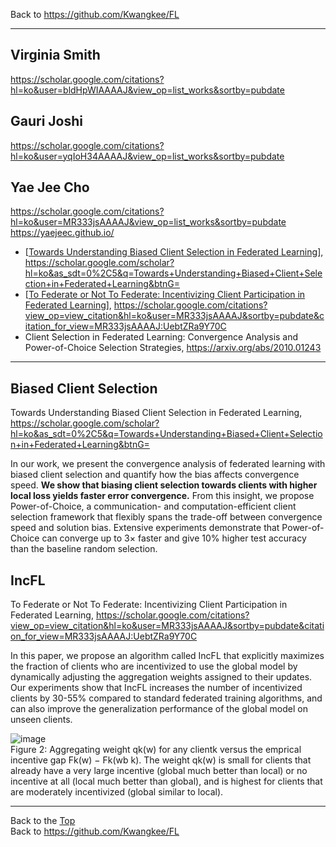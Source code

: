 Back to https://github.com/Kwangkee/FL
***


## Virginia Smith
https://scholar.google.com/citations?hl=ko&user=bldHpWIAAAAJ&view_op=list_works&sortby=pubdate

## Gauri Joshi
https://scholar.google.com/citations?hl=ko&user=yqIoH34AAAAJ&view_op=list_works&sortby=pubdate

## Yae Jee Cho
https://scholar.google.com/citations?hl=ko&user=MR333jsAAAAJ&view_op=list_works&sortby=pubdate  
https://yaejeec.github.io/   

- [[Towards Understanding Biased Client Selection in Federated Learning](https://github.com/Kwangkee/FL/blob/main/FL@CarnegieMellon.md#biased-client-selection)], https://scholar.google.com/scholar?hl=ko&as_sdt=0%2C5&q=Towards+Understanding+Biased+Client+Selection+in+Federated+Learning&btnG=  
- [[To Federate or Not To Federate: Incentivizing Client Participation in Federated Learning](https://github.com/Kwangkee/FL/blob/main/FL@CarnegieMellon.md#incfl)], https://scholar.google.com/citations?view_op=view_citation&hl=ko&user=MR333jsAAAAJ&sortby=pubdate&citation_for_view=MR333jsAAAAJ:UebtZRa9Y70C  
- Client Selection in Federated Learning: Convergence Analysis and Power-of-Choice Selection Strategies, https://arxiv.org/abs/2010.01243

***

## Biased Client Selection
Towards Understanding Biased Client Selection in Federated Learning, https://scholar.google.com/scholar?hl=ko&as_sdt=0%2C5&q=Towards+Understanding+Biased+Client+Selection+in+Federated+Learning&btnG=  

In our work, we present the convergence analysis of federated learning with biased client selection and quantify how the bias affects convergence speed. **We show that biasing client selection towards clients with higher local loss yields faster error convergence.** From this insight, we propose Power-of-Choice, a communication- and computation-efficient client selection framework that flexibly spans the trade-off between convergence speed and solution bias. Extensive experiments demonstrate that Power-of-Choice can converge up to 3× faster and give 10% higher test accuracy than the baseline random selection.  

## IncFL
To Federate or Not To Federate: Incentivizing Client Participation in Federated Learning, https://scholar.google.com/citations?view_op=view_citation&hl=ko&user=MR333jsAAAAJ&sortby=pubdate&citation_for_view=MR333jsAAAAJ:UebtZRa9Y70C  

In this paper, we propose an algorithm called IncFL that explicitly maximizes the fraction of clients who are incentivized to use the global model by dynamically adjusting the aggregation weights assigned to their updates. Our experiments show that IncFL increases the number of incentivized clients by 30-55% compared to standard federated training algorithms, and can also improve the generalization performance of the global model on unseen clients.

![image](https://user-images.githubusercontent.com/109835677/183677084-d0f54ace-f702-48d3-9f5f-0fe099bc1911.png)  
Figure 2: Aggregating weight qk(w) for any clientk versus  the emprical incentive gap Fk(w) − Fk(wb k). The weight qk(w) is small for clients that already have a very large incentive (global much better than local) or no incentive at all (local much better than global), and is highest for clients that are moderately incentivized (global similar to local).

***
Back to the [Top](#list)  
Back to https://github.com/Kwangkee/FL
